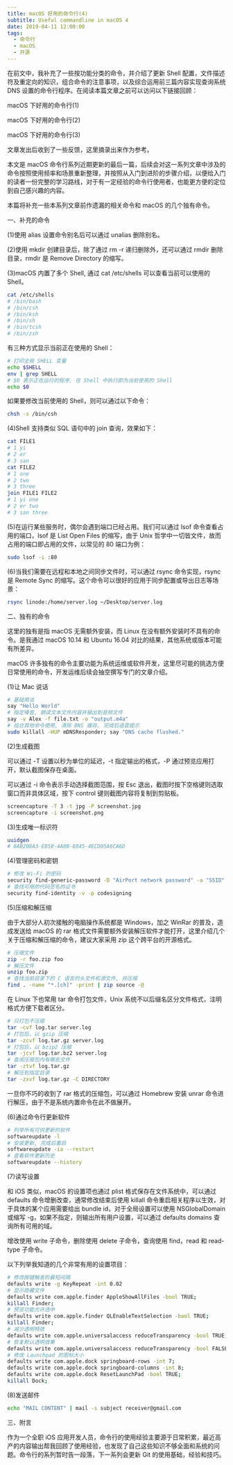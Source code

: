 ```yaml
---
title: macOS 好用的命令行(4)
subtitle: Useful commandline in macOS 4
date: 2019-04-11 12:00:00
tags:
  - 命令行
  - macOS
  - 开源
---
```


在前文中，我补充了一些按功能分类的命令，并介绍了更新 Shell 配置，文件描述符及重定向的知识，组合命令的注意事项，以及综合运用前三篇内容实现查询系统 DNS 设置的命令行程序。在阅读本篇文章之前可以访问以下链接回顾：

macOS 下好用的命令行(1)

macOS 下好用的命令行(2)

macOS 下好用的命令行(3)

文章发出后收到了一些反馈，这里摘录出来作为参考。

本文是 macOS 命令行系列近期更新的最后一篇，后续会对这一系列文章中涉及的命令按照使用频率和场景重新整理，并按照从入门到进阶的步骤介绍，以便给入门的读者一份完整的学习路线，对于有一定经验的命令行使用者，也能更方便的定位到自己感兴趣的内容。

本篇将补充一些本系列文章前作遗漏的相关命令和 macOS 的几个独有命令。

一、补充的命令

(1)使用 alias 设置命令别名后可以通过 unalias 删除别名。

(2)使用 mkdir 创建目录后，除了通过 rm -r 递归删除外，还可以通过 rmdir 删除目录，rmdir 是 Remove Directory 的缩写。

(3)macOS 内置了多个 Shell, 通过 cat /etc/shells 可以查看当前可以使用的 Shell。

```bash
cat /etc/shells
# /bin/bash
# /bin/csh
# /bin/ksh
# /bin/sh
# /bin/tcsh
# /bin/zsh
```

有三种方式显示当前正在使用的 Shell：

```bash
# 打印全局 SHELL 变量
echo $SHELL
env | grep SHELL 
# $0 表示正在运行的程序, 在 Shell 中执行即为当前使用的 Shell
echo $0
```

如果要修改当前使用的 Shell，则可以通过以下命令：

```bash
chsh -s /bin/csh
```

(4)Shell 支持类似 SQL 语句中的 join 查询，效果如下：

```bash
cat FILE1
# 1 yi
# 2 er
# 3 san
cat FILE2
# 1 one
# 2 two
# 3 three
join FILE1 FILE2
# 1 yi one
# 2 er two
# 3 san three
```

(5)在运行某些服务时，偶尔会遇到端口已经占用。我们可以通过 lsof 命令查看占用的端口，lsof 是 List Open Files 的缩写，由于 Unix 哲学中一切皆文件，故而占用的端口即占用的文件，以常见的 80 端口为例：

```bash
sudo lsof -i :80
```

(6)当我们需要在远程和本地之间同步文件时，可以通过 rsync 命令实现，rsync 是 Remote Sync 的缩写。这个命令可以很好的应用于同步配置或导出日志等场景：

```bash
rsync linode:/home/server.log ~/Desktop/server.log
```

二、独有的命令

这里的独有是指 macOS 无需额外安装，而 Linux 在没有额外安装时不具有的命令。是我通过 macOS 10.14 和 Ubuntu 16.04 对比的结果，其他系统或版本可能有所差异。

macOS 许多独有的命令主要功能为系统运维或软件开发，这里尽可能的挑选方便日常使用的命令，开发运维后续会抽空撰写专门的文章介绍。

(1)让 Mac 说话
```bash
# 基础用法
say "Hello World"
# 指定嗓音, 朗读文本文件内容并输出到音频文件 
say -v Alex -f file.txt -o "output.m4a"
# 组合其他命令使用, 清除 DNS 缓存, 完成后语音提示
sudo killall -HUP mDNSResponder; say "DNS cache flushed."
```

(2)生成截图

可以通过 -T 设置以秒为单位的延迟，-t 指定输出的格式，-P 通过预览应用打开，默认截图保存在桌面。

可以通过 -i 命令表示手动选择截图范围，按 Esc 退出，截图时按下空格键则选取窗口而非具体区域，按下 control 键则截图内容将复制到剪贴板。
```bash
screencapture -T 3 -t jpg -P screenshot.jpg
screencapture -i screenshot.png
```

(3)生成唯一标识符
```bash
uuidgen 
# 8AB208A3-E858-4A8B-8845-4ECD05A6CA6D
```

(4)管理密码和密钥
```bash
# 修改 Wi-Fi 的密码
security find-generic-password -D "AirPort network password" -a "SSID" -gw
# 查找可用的代码签名的证书
security find-identity -v -p codesigning
```

(5)压缩和解压缩

由于大部分人初次接触的电脑操作系统都是 Windows，加之 WinRar 的普及，造成发送给 macOS 的 rar 格式文件需要额外安装解压软件才能打开，这里介绍几个关于压缩和解压缩的命令，建议大家采用 zip 这个跨平台的开源格式。

```bash
# 压缩文件
zip -r foo.zip foo
# 解压文件
unzip foo.zip 
# 查找当前目录下的 C 语言的头文件和源文件, 并压缩
find . -name "*.[ch]" -print | zip source -@
```

在 Linux 下也常用 tar 命令打包文件，Unix 系统不以后缀名区分文件格式，注明格式方便下载者区分。

```bash
# 只打包不压缩
tar -cvf log.tar server.log
# 打包后，以 gzip 压缩 
tar -zcvf log.tar.gz server.log
# 打包后，以 bzip2 压缩 
tar -jcvf log.tar.bz2 server.log
# 查阅压缩包内有哪些文件
tar -ztvf log.tar.gz
# 解压到指定目录
tar -zxvf log.tar.gz -C DIRECTORY
```

一旦你不巧的收到了 rar 格式的压缩包，可以通过 Homebrew 安装 unrar 命令进行解压，由于不是系统内置命令在此不做展开。

(6)通过命令行更新软件

```bash
# 列举所有可供更新的软件
softwareupdate -l
# 安装更新, 完成后重启
softwareupdate -ia --restart
# 查看软件更新历史
softwareupdate --history
```

(7)读写设置

和 iOS 类似，macOS 的设置项也通过 plist 格式保存在文件系统中，可以通过 defaults 命令增删改查，通常修改结束后使用 killall 命令重启相关程序以生效，对于具体的某个应用需要给出 bundle id，对于全局设置可以使用 NSGlobalDomain 或缩写 -g，如果不指定，则输出所有用户设置，可以通过 defaults domains 查询所有可用的域。

增改使用 write 子命令，删除使用 delete 子命令，查询使用 find，read 和 read-type 子命令。

以下列举我知道的几个非常有用的设置项目：

```bash
# 修改按键触发的最短间隔
defaults write -g KeyRepeat -int 0.02
# 显示隐藏文件
defaults write com.apple.finder AppleShowAllFiles -bool TRUE;
killall Finder;
# 预览功能允许选中
defaults write com.apple.finder QLEnableTextSelection -bool TRUE;
killall Finder;
# 减少透明特效
defaults write com.apple.universalaccess reduceTransparency -bool TRUE;
# 恢复默认透明效果
defaults write com.apple.universalaccess reduceTransparency -bool FALSE;
# 修改 Launchpad 的图标大小
defaults write com.apple.dock springboard-rows -int 7;
defaults write com.apple.dock springboard-columns -int 8;
defaults write com.apple.dock ResetLaunchPad -bool TRUE;
killall Dock;
```

(8)发送邮件

```bash
echo "MAIL CONTENT" | mail -s subject receiver@gmail.com
```

三、附言

作为一个全职 iOS 应用开发人员，命令行的使用经验主要源于日常积累，最近高产的内容输出帮我回顾了使用经验，也发现了自己这些知识不够全面和系统的问题。命令行的系列暂时告一段落，下一系列会更新 Git 的使用基础，经验和技巧。